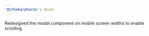 ```yaml
---
'@ithaka/pharos': minor
---
```


Redesigned the modal component on mobile screen widths to enable scrolling.
